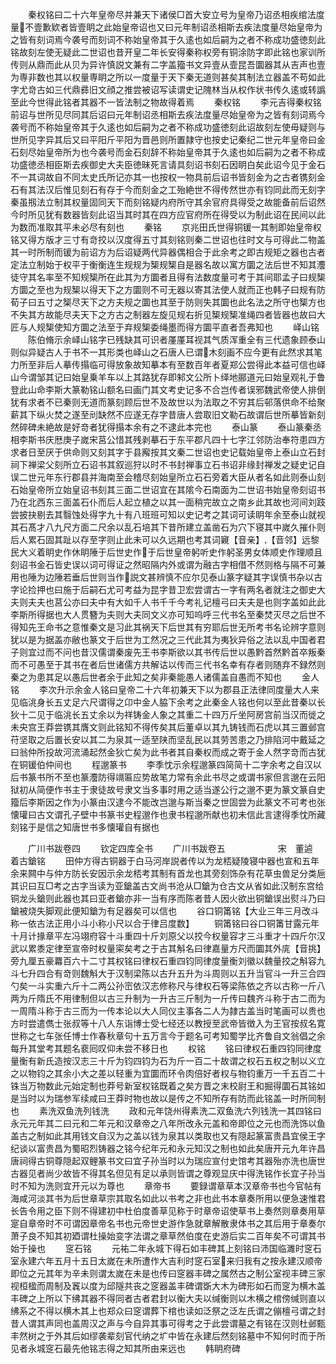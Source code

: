 <!-- { "loadSidebar": true } -->
　　秦权铭曰二十六年皇帝尽并兼天下诸侯□首大安立号为皇帝乃诏丞相疾绾法度量不壹歉欵者皆壹眀之此始皇帝诏也又曰元年制诏丞相斯去疾法度量尽始皇帝为之皆有刻词焉今袭号而刻词不称始皇帝其于久逺也如后嗣为之者不称成功盛徳刻此铭故刻左使无疑此二世诏也昔开皇二年长安得秦称权旁有铜涂防字即此铭也家训所传则从鼎而此从贝为异许慎説文兼有二字盖籀书文异壹从壸昆吾圜器其从吉声也壹为専非数也其以权量専眀之所以一度量于天下秦无道则甚矣其制法立器盖不苟如此字尤竒古如三代鼎彞旧文顔之推尝被诏写读谓史记隗林当从权作状书传久逺或转譌至此今世得此铭者其器不一皆法制之物故得着焉
　　秦权铭
　　李元吉得秦权铭前诏与世所见尽同其后诏曰元年制诏丞相斯去疾法度量尽始皇帝为之皆有刻词焉今袭号而不称始皇帝其于久逺也如后嗣为之者不称成功盛徳刻此诏故刻左使毋疑则与世所见字异其后又曰平阳斤平阳为晋邑则所置隷守也按史记秦纪二世元年皇帝曰金石刻尽始皇帝所为也今袭号而金石刻辞不称始皇帝其于久逺也如后嗣为之者不称成功盛徳丞相臣斯去疾御史大夫臣徳昧死言请具刻诏书刻石因眀白矣此诏今见于金石不一其词故自不同太史氏所记亦其一也按权一物具前后诏书皆刻金为之古者镌刻金石有其法汉后惟见刻石有存于今而刻金之工殆絶世不得传然世亦有钧同此而无刻字秦虽剏法立制其权量固同天下而刻铭疑内府所守其余官府具得受之故能备前后诏然今时所见犹有数器皆刻此诏当其时其在四方应官府所在得受以为制此诏在民间以此为数而准取其平未必尽有刻也
　　秦铭
　　京兆田氏世得铜锾一其制即始皇帝权铭又得方版才三寸有竒挍以汉度得五寸其刻铭则秦二世诏也往时文与可得此二物盖其一时所制而锾为前诏方为后诏疑两代异器偶相合于此余考之即古规矩之器也古者定法立制始于权平于衡衡连生规规为榘规榘自是器名故以寓方圜之法后世不知其灋徒守其名率至不知规榘所在此其为方圜者且得有法数度量可考于其间耶孟子曰规榘方圜之至也为规榘以得天下之方圜则不可无器以寄其法使人就而正也韩子曰规有防荀子曰五寸之榘尽天下之方夫规之圜也其至于防则失其圜也此名法之所守也榘方也不失其方故能尽夫天下之方古之制器左旋见规右折见榘规榘准绳四者皆器也故曰大匠与人规榘使知方圜之法至于弃规榘委绳墨而得方圜平直者吾弗知也
　　峄山铭
　　陈伯脩示余峄山铭字已残缺其可识者厪厪耳视其气质浑重全有三代遗象顾泰山则似异疑古人于书不一其形类也峄山之石唐人已谓木刻画不应今更有此然求其笔力所至非后人摹传搨临可得放象故知摹本有至数百年者夏郑公尝得此本益可信也峄山今谓邹其记曰始皇乗羊车以上其路犹存即邾文公所卜绎地郦道元曰始皇观礼于鲁登此山命李斯大篆勒铭山额名曰画门其文考史记多不合岂传者误邪魏武帝使人排倒犹有求者不已秦则无道而篆刻顾后世不及故世以为法取之不穷其后邨落供命不给聚薪其下纵火焚之遂至刓缺然不应遂无存字昔唐人尝取旧文勒石故谓后世所摹皆新刻然碎碑未絶故是好竒者犹得搨本余有之不逮此本完也
　　泰山篆
　　泰山篆秦丞相李斯书庆厯庚子嵗宋莒公惜其残剥摹石于东平郡凡四十七字江邻防治奉符患四方求者日至厌于供命则又刻其字于县廨按其文秦二世诏也史记载始皇帝上泰山立石封祠下禅梁父刻所立石诏书其叙巡狩以时不书封禅事立石书诏非缘封禅发之疑史记自误二世元年东行郡县并海南至会稽尽刻始皇所立石石旁着大臣从者名如此则泰山刻石始皇帝所立始皇诏书刻其三面二世诏宜在其隂今石南面为二世诏书始皇帝刻诏书乃在北西东三面盖石仆而后人起立植之以其一面稍完故立之南乡此其故也河间刘跂尝披抉剔去其翳蚀处得字九十有八班班可知以史记考之其词可读眀年余至泰山就视其石髙才八九尺方面二尺余以乱石培其下昔所建立盖凿石为穴下寝其中嵗久摧仆则后人累石固其趾以存至字则止此未可以久远期也考其词寴【音亲】【音邻】远黎民大义着眀史作休眀陲于后世史作于后世皇帝躬听史作躬圣男女体顺史作理顺且刻诏书金石皆史误以词可得证之然昭隔内外或谓为融古字相借不然则格与隔不可兼用也陲为边陲若垂后世则当作説文甚辨慎不应尔见泰山篆字疑其字误慎书杂以古字论捡押也曰施于后嗣石尤可考益为昆字昔卫宏尝谓古一字有两名者就注之御史大夫则夫夫也莒公亦曰夫中有大如千人书千千今考礼记檀弓曰夫夫是也则字盖如此此李斯所得据也大人贯簪为夫则大夫同文义亦可知呜呼三代书名至秦焚灭尽之后世不得知先王命书之意惟秦文是习此其祸天下后世其有穷耶后世无所考书名论辨字意则犹以是为据盖亦敝也篆文于后世为工然况之三代此其为夷狄异俗之法以乱中国者君子则宜过而不问也昔汉儒谓秦废先王书李斯欲以其书传后世以愚黔首然黔首卒叛秦而不可愚至于其书在者后世诸儒方共解诂以传而三代书名幸有存者则随弃不録然则秦之为患其足以愚后世者余于此知之矣非秦能愚人诸儒盖自愚而不知也
　　金人铭
　　李次升示余金人铭曰皇帝二十六年初兼天下以为郡县正法律同度量大人来见临洮身长五丈足六尺谓得之卬中金人脇下余考之此秦金人铭也何以至此昔秦以长狄十二见于临洮长五丈余以为祥铸金人象之其重二十四万斤坐阿房宫前当汉而徙之未央宫王莽尝镌其膺文则此铭知不得传矣其后董卓以其九铸钱而石虎以其三置邺宫苻坚取之后置长安以其二为泉其一适至陕而坚乱民以其劳苦患之乃排陷河中戴延之曰翁仲所投故河流涌起然金狄亡矣为此书者其自秦权而成之寄于金人然字竒而古犹在铜锾伯仲间也
　　程邈篆书
　　李季忱示余程邈篆四简简十二字余考之自汉以后书篆书所不至也篆灋防得竵匾应势故笔力常有余此书尽之或谓书家但言邈在云阳狱初从简便作书主于隶徒故号隶文当多事时用之适当遂公行之邈不更为篆文篆自史籀后李斯因之作为小篆由汉逮今不能改岂邈与斯当秦之世固尝为此篆文不可考也张懐瓘曰古文谓孔子壁中书篆书史程邈作也隶书程邈所献也初未信此言逮得季忱所藏刻铭于是信之知唐世书多懐瓘自有据也

　　广川书跋卷四
　　钦定四库全书
　　广川书跋卷五　　　　　　宋　董逌　着古鎗铭
　　田仲方得古铜器于白马河岸説者传以为龙桮疑陵寝中器也宣和五年余来闗中与仲方防长安因示余龙桮考其制有首龙也其旁刻饰杂有花草虫兽足分类巵其识曰互□考之古字当读为亚鎗盖古文尚书沧从□鎗为仓古文从省如此汉制东宫给铜龙头鎗则此器也其曰亚者鎗亦非一当有序而陈者昔人因火欲出铜鎗误出熨斗乃曰鎗被烧失脚观此便知鎗为有足器矣可以信也
　　谷口铜筩铭【大业三年三月改斗称一依古法正用小斗小称小尺以合于律吕度数】
　　铜筩铭曰谷口铜筩甘露元年十月计掾章平左冯翊府容十斗重四十斤刘原父以挍今权量容才三斗重才十四斤尔汉武以累黍定律至宣帝时权量寀矣考之于古其斛名曰律嘉量方尺而圜其外庣【音挑】旁九厘五豪羃百六十二寸其权铭曰律权石重四钧同律度量衡刘徽以魏量挍之斛容九斗七升四合有竒则魏斛大于汉制梁陈以古升五升为斗周则以五升当官斗一升三合四勺矣一斗实重六斤十二两公孙崈依汉志修称尺与律权石等梁陈依之齐以古称一斤八两为斤隋氏不用律制但以古三升制为一升古三斤制为一斤传曰魏齐斗称于古二而为一周隋斗称于古三而为一传本论以大人同仪主事各二人为隷古盖当时笔画可以贵也方时尝遣儁士张叔等十八人东诣博士受七经还以教授至武帝皆徴入为王官按叔名寛世称之七车张任博士作春秋章句十五万言今于题名可考知蜀学比齐鲁自文翁倡之余每升其堂考其题名裵囘叹仰未尝不移日也
　　权铭
　　铭曰律权石重四钧同律度量衡有新氏造按汉志三十斤为钧四钧为石为斤一百二十故谓之权石五权之制以义立之以物钧之其余小大之差以轻重为宜圜而环令肉倍好者权与物钧重万一千五百二十铢当万物数此元始定制也莽号新室权铭既着之矣方晋之末校尉王和掘得圜石其铭如是当时以为瑞参军续咸曰王莽时物也故以是传之不知所存有防而此铭盖一时所同制也
　　素洗双鱼洗列钱洗
　　政和元年饶州得素洗二双鱼洗六列钱洗一其四铭曰永元元年其二曰元和二年元和汉章帝之八年所改永元盖和帝即位之元也而洗饰以鱼盖古之制如此其用钱文自汉为之盖以钱为泉其以类取也又有隠起篆富贵昌宜侯王字纪谈以富贵昌为蜀昭烈铸器之铭今纪年元和永元知汉之制也如此矣唐开元九年许昌唐祠得古铜尊隠起双鲤篆书文曰宜子孙当时以为瑞应宣付史馆考其器殆亦洗也唐世古器见者尚少故皆不得其名但见有足以承则皆谓之尊观显庆中得洗铭作长宜子孙当时不知为洗则宜开元以为尊也
　　章帝书
　　要録谓章草本汉章帝书也今官帖有海咸河淡其书为后世章草宗其取名如此以书考之非也此书本章奏所用以便急速惟君长告令用之臣下则不得建初中杜伯度善草见称于时章帝诏使草书上奏然则章奏用草寔自章帝时不可谓因章帝名书也元帝世史游作急就章解散隶体书之其后用于章奏尔萧子良不知其初廼谓杜操始变字法谓之章草然伯度在史游后实二百年矣不可谓其书始于操也
　　窆石铭
　　元祐二年永城下得石如丰碑其上刻铭曰沛国临濉时窆石室永建六年五月十五日太嵗在未所遭作大吉利时窆石室来归我有之按永建汉顺帝即位之元其年为辛未则谓太嵗在未是也传曰窆器丰碑之属然古之制公室视丰碑三家视桓楹而周制及竁以度为邱隧共丧之窆器盖丰碑谓斲大木为碑形如石而窆为横木盖丰碑之上所以下绋其器不得同者古者君封以衡大夫以缄衡则以木横之棺傍缄则直以绋系之不得以横木其上也郑众曰窆谓葬下棺也读如泛祭之泛左氏谓之傰檀弓谓之封昔人谓其声同也盖周汉之声与今自异其事可得考之于此尝谓墓之有铭在汉则杜邺甄丰然树之于外其后如缪袭辈刻官代纳之圹中皆在永建后然刻铭墓中不知何时而于所见者永城窆石最先他铭志得之知其所由来远也
　　韩眀府碑
